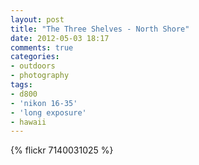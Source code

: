 ```yaml
---
layout: post
title: "The Three Shelves - North Shore"
date: 2012-05-03 18:17
comments: true
categories: 
- outdoors
- photography
tags:
- d800
- 'nikon 16-35'
- 'long exposure'
- hawaii
---
```

<div class="image" id="7140031025"></div>
{% flickr 7140031025 %}
